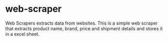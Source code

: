 # web-scraper

Web Scrapers extracts data from websites.
This is a simple web scraper that extracts product name, brand, price and shipment details and stores it in a excel sheet.
